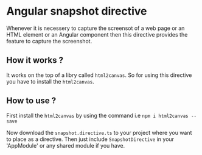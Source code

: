 # Angular snapshot directive

Whenever it is necessery to capture the screensot of a web page or an HTML element or an Angular component then this directive provides the feature to capture the screenshot.

## How it works ?

It works on the top of a libry called `html2canvas`. So for using this directive you have to install the `html2canvas`.

## How to use ?

First install the `html2canvas` by using the command i.e `npm i html2canvas --save`

Now download the `snapshot.directive.ts` to your project where you want to place as a directive. Then just include `SnapshotDirective` in your 'AppModule' or any shared module if you have.


